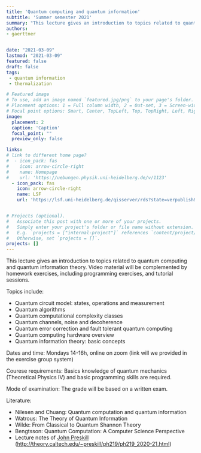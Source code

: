 ```yaml
---
title: 'Quantum computing and quantum information'
subtitle: 'Summer semester 2021'
summary: "This lecture gives an introduction to topics related to quantum computing and quantum information theory."
authors:
- gaerttner


date: "2021-03-09"
lastmod: "2021-03-09"
featured: false
draft: false
tags:
 - quantum information
 - thermalization

# Featured image
# To use, add an image named `featured.jpg/png` to your page's folder.
# Placement options: 1 = Full column width, 2 = Out-set, 3 = Screen-width
# Focal point options: Smart, Center, TopLeft, Top, TopRight, Left, Right, BottomLeft, Bottom, BottomRight
image:
  placement: 2
  caption: 'Caption'
  focal_point: ""
  preview_only: false

links:
# link to different home page?
#  - icon_pack: fas
#    icon: arrow-circle-right
#    name: Homepage
#    url: 'https://uebungen.physik.uni-heidelberg.de/v/1123'
  - icon_pack: fas
    icon: arrow-circle-right
    name: LSF
    url: 'https://lsf.uni-heidelberg.de/qisserver/rds?state=verpublish&status=init&vmfile=no&publishid=339052&moduleCall=webInfo&publishConfFile=webInfo&publishSubDir=veranstaltung'


# Projects (optional).
#   Associate this post with one or more of your projects.
#   Simply enter your project's folder or file name without extension.
#   E.g. `projects = ["internal-project"]` references `content/project/deep-learning/index.md`.
#   Otherwise, set `projects = []`.
projects: []
---
```


This lecture gives an introduction to topics related to quantum computing and quantum information theory. Video material will be complemented by homework exercises, including programming exercises, and tutorial sessions.

Topics include:
- Quantum circuit model: states, operations and measurement
- Quantum algorithms
- Quantum computational complexity classes
- Quantum channels, noise and decoherence
- Quantum error correction and fault tolerant quantum computing
- Quantum computing hardware overview
- Quantum information theory: basic concepts

Dates and time: Mondays 14-16h, online on zoom (link will we provided in the exercise group system)

Courese requirements: Basics knowledge of quantum mechanics (Theoretical Physics IV) and basic programming skills are required.

Mode of examination: The grade will be based on a written exam.

Literature:
- Nilesen and Chuang: Quantum computation and quantum information 
- Watrous: The Theory of Quantum Information
- Wilde: From Classical to Quantum Shannon Theory
- Bengtsson: Quantum Computation: A Computer Science Perspective
- Lecture notes of <a href="http://theory.caltech.edu/~preskill/ph219/ph219_2020-21.html">John Preskill</a> (http://theory.caltech.edu/~preskill/ph219/ph219_2020-21.html)
